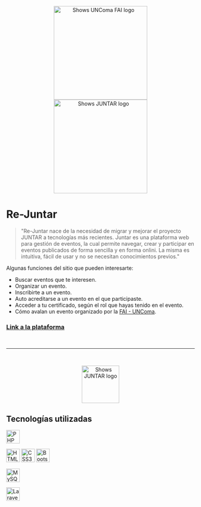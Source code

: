 <p align="center">
<img alt="Shows UNComa FAI logo" src="https://cdn.discordapp.com/attachments/979158431959253023/979158617217445919/logo-fai-w.png" width="250">
<br>
<img alt="Shows JUNTAR logo" src="https://cdn.discordapp.com/attachments/979158431959253023/979158655045865562/juntar-logo-w.png" width="250">
</p>

# Re-Juntar 
> "Re-Juntar nace de la necesidad de migrar y mejorar el proyecto JUNTAR a tecnologías más recientes. Juntar es una plataforma web para gestión de eventos, la cual permite navegar, crear y participar en eventos publicados de forma sencilla y en forma onlini. La misma es intuitiva, fácil de usar y no se necesitan conocimientos previos."

Algunas funciones del sitio que pueden interesarte:
- Buscar eventos que te interesen.
- Organizar un evento.
- Inscribirte a un evento.
- Auto acreditarse a un evento en el que participaste.
- Acceder a tu certificado, según el rol que hayas tenido en el evento.
- Cómo avalan un evento organizado por la [FAI - UNComa](http://faiweb.uncoma.edu.ar/).

### [Link a la plataforma](https://juntar.fi.uncoma.edu.ar/)

<br>

<hr>

<br>
 
<p align="center">
<img alt="Shows JUNTAR logo" src="https://cdn.discordapp.com/attachments/979158431959253023/979158656048308305/juntar-icon-w.png" width="100">
</p>


## Tecnologías utilizadas
<p align="left">
<a href="https://www.php.net/" target="_blank" rel="noreferrer"><img src="https://raw.githubusercontent.com/danielcranney/readme-generator/main/public/icons/skills/php-colored.svg" width="36" height="36" alt="PHP" /></a>
</p>

<p align="left">
<a href="https://developer.mozilla.org/en-US/docs/Glossary/HTML5" target="_blank" rel="noreferrer"><img src="https://raw.githubusercontent.com/danielcranney/readme-generator/main/public/icons/skills/html5-colored.svg" width="36" height="36" alt="HTML5" /></a>
<a href="https://www.w3.org/TR/CSS/#css" target="_blank" rel="noreferrer"><img src="https://raw.githubusercontent.com/danielcranney/readme-generator/main/public/icons/skills/css3-colored.svg" width="36" height="36" alt="CSS3" /></a>
<a href="https://getbootstrap.com/" target="_blank" rel="noreferrer"><img src="https://raw.githubusercontent.com/danielcranney/readme-generator/main/public/icons/skills/bootstrap-colored.svg" width="36" height="36" alt="Bootstrap" /></a>
</p>

<p align="left">
<a href="https://www.mysql.com/" target="_blank" rel="noreferrer"><img src="https://raw.githubusercontent.com/danielcranney/readme-generator/main/public/icons/skills/mysql-colored.svg" width="36" height="36" alt="MySQL" /></a>
</p>

<p align="left">
<a href="https://laravel.com/" target="_blank" rel="noreferrer"><img src="https://raw.githubusercontent.com/danielcranney/readme-generator/main/public/icons/skills/laravel-colored.svg" width="36" height="36" alt="Laravel" /></a>
</p>